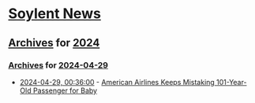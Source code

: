# [Soylent News](../../../README.md)

## [Archives](../../index.md) for [2024](../index.md)

### [Archives](../../index.md) for [2024-04-29](index.md)

* [2024-04-29, 00:36:00](https://soylentnews.org/article.pl?sid=24/04/28/2049250&from=rss) - [American Airlines Keeps Mistaking 101-Year-Old Passenger for Baby](https://soylentnews.org/article.pl?sid=24/04/28/2049250&from=rss)
